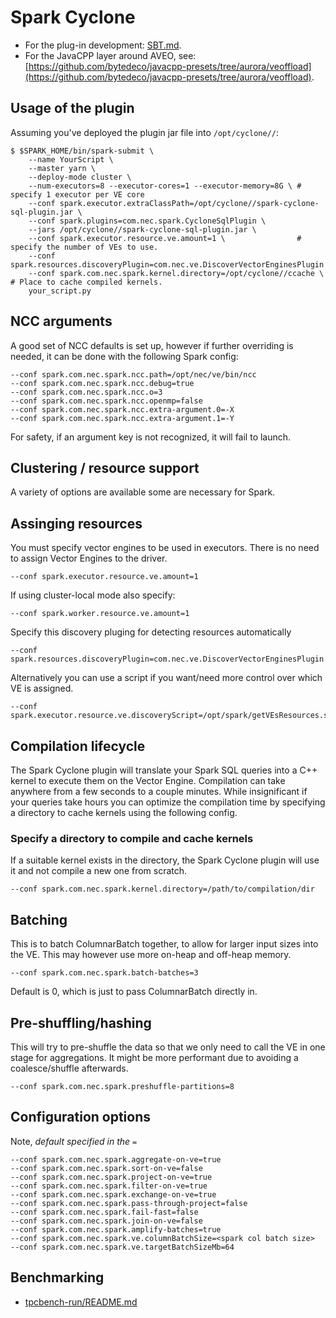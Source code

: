 # Spark Cyclone

- For the plug-in development: [SBT.md](SBT.md).
- For the JavaCPP layer around AVEO, see: [https://github.com/bytedeco/javacpp-presets/tree/aurora/veoffload](https://github.com/bytedeco/javacpp-presets/tree/aurora/veoffload).

## Usage of the plugin

Assuming you've deployed the plugin jar file into `/opt/cyclone//`:

```
$ $SPARK_HOME/bin/spark-submit \
    --name YourScript \
    --master yarn \
    --deploy-mode cluster \
    --num-executors=8 --executor-cores=1 --executor-memory=8G \ # specify 1 executor per VE core
    --conf spark.executor.extraClassPath=/opt/cyclone//spark-cyclone-sql-plugin.jar \
    --conf spark.plugins=com.nec.spark.CycloneSqlPlugin \
    --jars /opt/cyclone//spark-cyclone-sql-plugin.jar \
    --conf spark.executor.resource.ve.amount=1 \                # specify the number of VEs to use.
    --conf spark.resources.discoveryPlugin=com.nec.ve.DiscoverVectorEnginesPlugin
    --conf spark.com.nec.spark.kernel.directory=/opt/cyclone//ccache \ # Place to cache compiled kernels.
    your_script.py

```

## NCC arguments

A good set of NCC defaults is set up, however if further overriding is needed, it can be done with the following Spark
config:

```
--conf spark.com.nec.spark.ncc.path=/opt/nec/ve/bin/ncc
--conf spark.com.nec.spark.ncc.debug=true
--conf spark.com.nec.spark.ncc.o=3
--conf spark.com.nec.spark.ncc.openmp=false
--conf spark.com.nec.spark.ncc.extra-argument.0=-X
--conf spark.com.nec.spark.ncc.extra-argument.1=-Y
```

For safety, if an argument key is not recognized, it will fail to launch.

## Clustering / resource support

A variety of options are available some are necessary for Spark.

## Assinging resources

You must specify vector engines to be used in executors.  There is no need to assign Vector Engines to the driver.

```
--conf spark.executor.resource.ve.amount=1
```

If using cluster-local mode also specify:

```
--conf spark.worker.resource.ve.amount=1
```

Specify this discovery pluging for detecting resources automatically

```
--conf spark.resources.discoveryPlugin=com.nec.ve.DiscoverVectorEnginesPlugin
```

Alternatively you can use a script if you want/need more control over which VE is assigned.

```
--conf spark.executor.resource.ve.discoveryScript=/opt/spark/getVEsResources.sh
```

## Compilation lifecycle

The Spark Cyclone plugin will translate your Spark SQL queries into a C++ kernel to execute them on the Vector Engine.
Compilation can take anywhere from a few seconds to a couple minutes.  While insignificant if your queries take hours
you can optimize the compilation time by specifying a directory to cache kernels using the following config.

### Specify a directory to compile and cache kernels

If a suitable kernel exists in the directory, the Spark Cyclone plugin will use it and not compile a new one from
scratch.

```
--conf spark.com.nec.spark.kernel.directory=/path/to/compilation/dir
```

## Batching

This is to batch ColumnarBatch together, to allow for larger input sizes into the VE. This may however use more on-heap
and off-heap memory.

```
--conf spark.com.nec.spark.batch-batches=3
```

Default is 0, which is just to pass ColumnarBatch directly in.

## Pre-shuffling/hashing

This will try to pre-shuffle the data so that we only need to call the VE in one stage for aggregations. It might be
more performant due to avoiding a coalesce/shuffle afterwards.

```
--conf spark.com.nec.spark.preshuffle-partitions=8
```

## Configuration options

Note, _default specified in the `=`_

```
--conf spark.com.nec.spark.aggregate-on-ve=true
--conf spark.com.nec.spark.sort-on-ve=false
--conf spark.com.nec.spark.project-on-ve=true
--conf spark.com.nec.spark.filter-on-ve=true
--conf spark.com.nec.spark.exchange-on-ve=true
--conf spark.com.nec.spark.pass-through-project=false
--conf spark.com.nec.spark.fail-fast=false
--conf spark.com.nec.spark.join-on-ve=false
--conf spark.com.nec.spark.amplify-batches=true
--conf spark.com.nec.spark.ve.columnBatchSize=<spark col batch size>
--conf spark.com.nec.spark.ve.targetBatchSizeMb=64
```

## Benchmarking

- [tpcbench-run/README.md](tpcbench-run/README.md)
